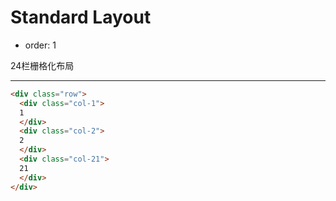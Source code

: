 # Standard Layout

- order: 1 

24栏栅格化布局


---

````html
<div class="row">
  <div class="col-1">
  1
  </div>
  <div class="col-2">
  2
  </div>
  <div class="col-21">
  21
  </div>
</div>
````
